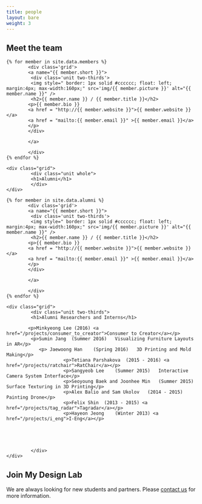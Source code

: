 ```yaml
---
title: people
layout: bare
weight: 3
---
```





<section class="people">
<div class="grid">
		 <div class="unit whole">
		 <h1>Meet the team</h1>
		 </div>
</div>

	{% for member in site.data.members %}		
			<div class='grid'>
			<a name="{{ member.short }}">
			 <div class='unit two-thirds'>
			 <img style=" border: 1px solid #cccccc; float: left; margin:4px; max-width:160px;" src='img/{{ member.picture }}' alt="{{ member.name }}" />
			 <h2>{{ member.name }} / {{ member.title }}</h2>
			<p>{{ member.bio }}
			<a href = "http://{{ member.website }}">{{ member.website }}</a>
			<a href = "mailto:{{ member.email }}" >{{ member.email }}</a>
			</p>
			</div>

			</a>

			</div>
	{% endfor %}

	<div class="grid">
			 <div class="unit whole">
			 <h1>Alumni</h1>
			 </div>
	</div>

	{% for member in site.data.alumni %}		
			<div class='grid'>
			<a name="{{ member.short }}">
			 <div class='unit two-thirds'>
			 <img style=" border: 1px solid #cccccc; float: left; margin:4px; max-width:160px;" src='img/{{ member.picture }}' alt="{{ member.name }}" />
			 <h2>{{ member.name }} / {{ member.title }}</h2>
			<p>{{ member.bio }}
			<a href = "http://{{ member.website }}">{{ member.website }}</a>
			<a href = "mailto:{{ member.email }}" >{{ member.email }}</a>
			</p>
			</div>

			</a>

			</div>
	{% endfor %}

	<div class="grid">
			 <div class="unit two-thirds">
			 <h1>Alumni Researchers and Interns</h1>

			<p>Minkyeong Lee (2016) <a href="/projects/consumer_to_creator">Consumer to Creator</a></p>
			 <p>Sumin Jang	(Summer 2016)	Visualizing Furniture Layouts in AR</p>
			 	<p> Jaewoong Han	(Spring 2016)	3D Printing and Mold Making</p>
			 			 <p>Tetiana Parshakova	(2015 - 2016) <a href="/projects/ratchair">RatChair</a></p>
			 			 <p>Sangyeob Lee	(Summer 2015)	Interactive Camera System Interface</p>
			 			 <p>Seoyoung Baek and Joonhee Min	(Summer 2015)	Surface Texturing in 3D Printing</p>
			 			 <p>Alex Balio and Sam Ukolov	(2014 - 2015)	Painting Drone</p>
			 			 <p>Felix Shin	(2013 - 2015) <a href="/projects/tag_radar">Tagradar</a></p>
			 			 <p>Hayeon Jeong	(Winter 2013) <a href="/projects/i_eng">I-Eng</a></p>





			 </div>
	</div>


</section>


<section class = "join">
 <div class='grid'>
  <div class = "unit two-thirds" >
    <h1>Join My Design Lab</h1>
    <p>We are always looking for new students and partners. Please <a href="/contact/">contact us</a> for more information.</p>
   </div>
</div>
</section>

<div class = "clearfix" />
